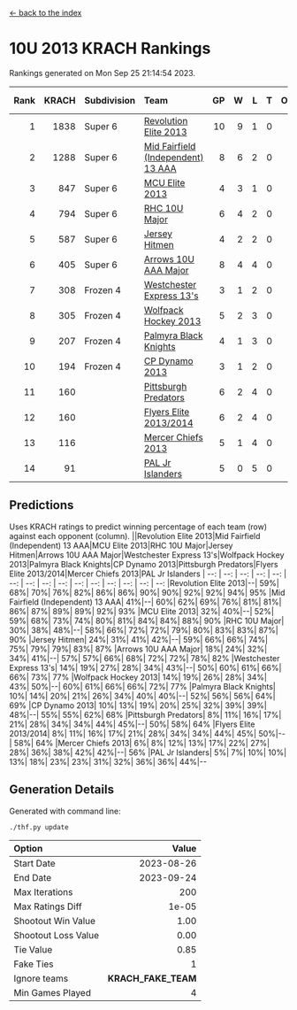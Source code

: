 [<- back to the index](readme.md)
# 10U 2013 KRACH Rankings
Rankings generated on Mon Sep 25 21:14:54 2023.

Rank|KRACH|Subdivision|Team|GP|W|L|T|OTW|OTL|SoS|Exp Wins|Win Diff
---:|---:|:---|:---|---:|---:|---:|---:|---:|---:|---:|---:|---:
1|1838|Super 6|[Revolution Elite 2013](https://gamesheetstats.com/seasons/3664/teams/140904/schedule)|10|9|1|0|0|0|407|9.8|-0.0
2|1288|Super 6|[Mid Fairfield (Independent) 13 AAA](https://gamesheetstats.com/seasons/3664/teams/140891/schedule)|8|6|2|0|0|0|725|6.8|-0.0
3|847|Super 6|[MCU Elite 2013](https://gamesheetstats.com/seasons/3664/teams/140889/schedule)|4|3|1|0|0|0|428|3.9|0.0
4|794|Super 6|[RHC 10U Major](https://gamesheetstats.com/seasons/3664/teams/140895/schedule)|6|4|2|0|1|0|594|4.9|0.0
5|587|Super 6|[Jersey Hitmen](https://gamesheetstats.com/seasons/3664/teams/140893/schedule)|4|2|2|0|0|0|728|2.9|0.0
6|405|Super 6|[Arrows 10U AAA Major](https://gamesheetstats.com/seasons/3664/teams/140902/schedule)|8|4|4|0|0|0|578|4.9|0.0
7|308|Frozen 4|[Westchester Express 13's](https://gamesheetstats.com/seasons/3664/teams/140899/schedule)|3|1|2|0|0|0|1030|1.8|-0.0
8|305|Frozen 4|[Wolfpack Hockey 2013](https://gamesheetstats.com/seasons/3664/teams/140894/schedule)|5|2|3|0|0|0|508|2.9|0.0
9|207|Frozen 4|[Palmyra Black Knights](https://gamesheetstats.com/seasons/3664/teams/140906/schedule)|4|1|3|0|0|1|511|1.9|0.0
10|194|Frozen 4|[CP Dynamo 2013](https://gamesheetstats.com/seasons/3664/teams/140901/schedule)|3|1|2|0|0|0|323|1.9|0.0
11|160||[Pittsburgh Predators](https://gamesheetstats.com/seasons/3664/teams/140907/schedule)|6|2|4|0|0|0|654|2.9|0.0
12|160||[Flyers Elite 2013/2014](https://gamesheetstats.com/seasons/3664/teams/140898/schedule)|6|2|4|0|0|0|332|2.9|0.0
13|116||[Mercer Chiefs 2013](https://gamesheetstats.com/seasons/3664/teams/140897/schedule)|5|1|4|0|0|0|568|1.9|0.0
14|91||[PAL Jr Islanders](https://gamesheetstats.com/seasons/3664/teams/140903/schedule)|5|0|5|0|0|0|1059|0.8|-0.0

## Predictions
Uses KRACH ratings to predict winning percentage of each team (row) against each opponent (column).
||Revolution Elite 2013|Mid Fairfield (Independent) 13 AAA|MCU Elite 2013|RHC 10U Major|Jersey Hitmen|Arrows 10U AAA Major|Westchester Express 13's|Wolfpack Hockey 2013|Palmyra Black Knights|CP Dynamo 2013|Pittsburgh Predators|Flyers Elite 2013/2014|Mercer Chiefs 2013|PAL Jr Islanders
| --: | --: | --: | --: | --: | --: | --: | --: | --: | --: | --: | --: | --: | --: | --: 
|Revolution Elite 2013|--| 59%| 68%| 70%| 76%| 82%| 86%| 86%| 90%| 90%| 92%| 92%| 94%| 95%
|Mid Fairfield (Independent) 13 AAA| 41%|--| 60%| 62%| 69%| 76%| 81%| 81%| 86%| 87%| 89%| 89%| 92%| 93%
|MCU Elite 2013| 32%| 40%|--| 52%| 59%| 68%| 73%| 74%| 80%| 81%| 84%| 84%| 88%| 90%
|RHC 10U Major| 30%| 38%| 48%|--| 58%| 66%| 72%| 72%| 79%| 80%| 83%| 83%| 87%| 90%
|Jersey Hitmen| 24%| 31%| 41%| 42%|--| 59%| 66%| 66%| 74%| 75%| 79%| 79%| 83%| 87%
|Arrows 10U AAA Major| 18%| 24%| 32%| 34%| 41%|--| 57%| 57%| 66%| 68%| 72%| 72%| 78%| 82%
|Westchester Express 13's| 14%| 19%| 27%| 28%| 34%| 43%|--| 50%| 60%| 61%| 66%| 66%| 73%| 77%
|Wolfpack Hockey 2013| 14%| 19%| 26%| 28%| 34%| 43%| 50%|--| 60%| 61%| 66%| 66%| 72%| 77%
|Palmyra Black Knights| 10%| 14%| 20%| 21%| 26%| 34%| 40%| 40%|--| 52%| 56%| 56%| 64%| 69%
|CP Dynamo 2013| 10%| 13%| 19%| 20%| 25%| 32%| 39%| 39%| 48%|--| 55%| 55%| 62%| 68%
|Pittsburgh Predators|  8%| 11%| 16%| 17%| 21%| 28%| 34%| 34%| 44%| 45%|--| 50%| 58%| 64%
|Flyers Elite 2013/2014|  8%| 11%| 16%| 17%| 21%| 28%| 34%| 34%| 44%| 45%| 50%|--| 58%| 64%
|Mercer Chiefs 2013|  6%|  8%| 12%| 13%| 17%| 22%| 27%| 28%| 36%| 38%| 42%| 42%|--| 56%
|PAL Jr Islanders|  5%|  7%| 10%| 10%| 13%| 18%| 23%| 23%| 31%| 32%| 36%| 36%| 44%|--

## Generation Details

Generated with command line:
```
./thf.py update
```

| Option | Value |
| :----- | ----: |
| Start Date | 2023-08-26 |
| End Date | 2023-09-24 |
| Max Iterations | 200 |
| Max Ratings Diff | 1e-05 |
| Shootout Win Value | 1.00 |
| Shootout Loss Value | 0.00 |
| Tie Value | 0.85 |
| Fake Ties | 1 |
| Ignore teams | __KRACH_FAKE_TEAM__ |
| Min Games Played | 4 |

